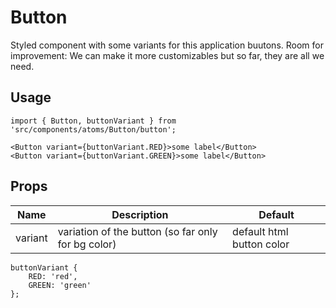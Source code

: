 # Button

Styled component with some variants for this application buutons.
Room for improvement: We can make it more customizables but so far, they are all we need.

## Usage
```
import { Button, buttonVariant } from 'src/components/atoms/Button/button';

<Button variant={buttonVariant.RED}>some label</Button>
<Button variant={buttonVariant.GREEN}>some label</Button>
```

## Props
| Name | Description | Default |
|------|-------------|---------|
| variant     |  variation of the button (so far only for bg color)         |   default html button color      |

```
buttonVariant {
    RED: 'red',
    GREEN: 'green'
};
```
